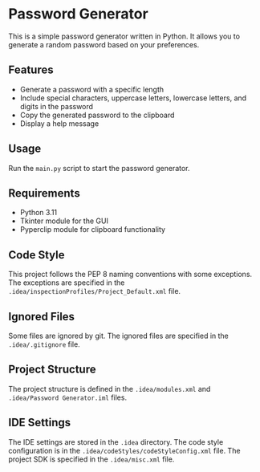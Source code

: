 # Password Generator

This is a simple password generator written in Python. It allows you to generate a random password based on your preferences.

## Features

- Generate a password with a specific length
- Include special characters, uppercase letters, lowercase letters, and digits in the password
- Copy the generated password to the clipboard
- Display a help message

## Usage

Run the `main.py` script to start the password generator.

## Requirements

- Python 3.11
- Tkinter module for the GUI
- Pyperclip module for clipboard functionality

## Code Style

This project follows the PEP 8 naming conventions with some exceptions. The exceptions are specified in the `.idea/inspectionProfiles/Project_Default.xml` file.

## Ignored Files

Some files are ignored by git. The ignored files are specified in the `.idea/.gitignore` file.

## Project Structure

The project structure is defined in the `.idea/modules.xml` and `.idea/Password Generator.iml` files.

## IDE Settings

The IDE settings are stored in the `.idea` directory. The code style configuration is in the `.idea/codeStyles/codeStyleConfig.xml` file. The project SDK is specified in the `.idea/misc.xml` file.
